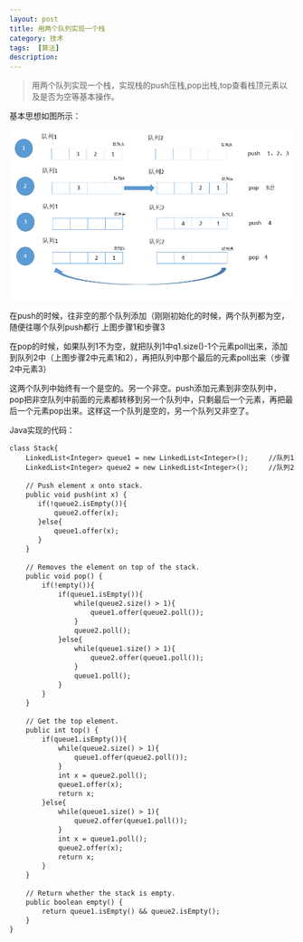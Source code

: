 ```yaml
---
layout: post
title: 用两个队列实现一个栈
category: 技术
tags:  [算法]
description: 
---
```



>用两个队列实现一个栈，实现栈的push压栈,pop出栈,top查看栈顶元素以及是否为空等基本操作。


基本思想如图所示： 

![](/public/img/blogimg/queue.png)

在push的时候，往非空的那个队列添加（刚刚初始化的时候，两个队列都为空，随便往哪个队列push都行 上图步骤1和步骤3

在pop的时候，如果队列1不为空，就把队列1中q1.size()-1个元素poll出来，添加到队列2中（上图步骤2中元素1和2），再把队列中那个最后的元素poll出来（步骤2中元素3）


这两个队列中始终有一个是空的。另一个非空。push添加元素到非空队列中，pop把非空队列中前面的元素都转移到另一个队列中，只剩最后一个元素，再把最后一个元素pop出来。这样这一个队列是空的，另一个队列又非空了。


Java实现的代码：

	class Stack{
		LinkedList<Integer> queue1 = new LinkedList<Integer>(); 	//队列1    
	    LinkedList<Integer> queue2 = new LinkedList<Integer>(); 	//队列2
	    
	    // Push element x onto stack.
	    public void push(int x) {
	       if(!queue2.isEmpty()){
	           queue2.offer(x);
	       }else{
	           queue1.offer(x);
	       }
	    }
	
	    // Removes the element on top of the stack.
	    public void pop() {
	        if(!empty()){
	            if(queue1.isEmpty()){
	                while(queue2.size() > 1){
	                    queue1.offer(queue2.poll());
	                }
	                queue2.poll();
	            }else{
	                while(queue1.size() > 1){
	                    queue2.offer(queue1.poll());
	                }
	                queue1.poll();
	            }
	        }
	    }
	
	    // Get the top element.
	    public int top() {
	        if(queue1.isEmpty()){
	            while(queue2.size() > 1){
	                queue1.offer(queue2.poll());
	            }
	            int x = queue2.poll();
	            queue1.offer(x);
	            return x;
	        }else{
	            while(queue1.size() > 1){
	                queue2.offer(queue1.poll());
	            }
	            int x = queue1.poll();
	            queue2.offer(x);
	            return x;
	        }
	    }
	
	    // Return whether the stack is empty.
	    public boolean empty() {
	        return queue1.isEmpty() && queue2.isEmpty();
	    }
	}